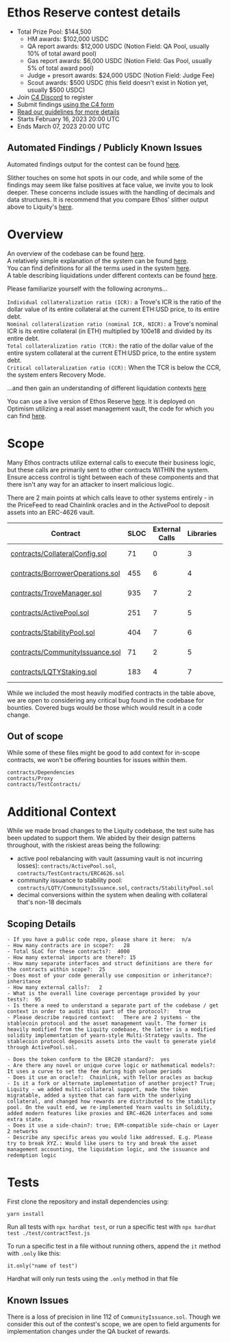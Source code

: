 # Ethos Reserve contest details
- Total Prize Pool: $144,500
  - HM awards: $102,000 USDC 
  - QA report awards: $12,000 USDC (Notion Field: QA Pool, usually 10% of total award pool)
  - Gas report awards: $6,000 USDC (Notion Field: Gas Pool, usually 5% of total award pool)
  - Judge + presort awards: $24,000 USDC (Notion Field: Judge Fee)
  - Scout awards: $500 USDC (this field doesn't exist in Notion yet, usually $500 USDC)
- Join [C4 Discord](https://discord.gg/code4rena) to register
- Submit findings [using the C4 form](https://code4rena.com/contests/2023-02-ethos-reserve-contest/submit)
- [Read our guidelines for more details](https://docs.code4rena.com/roles/wardens)
- Starts February 16, 2023 20:00 UTC
- Ends March 07, 2023 20:00 UTC

## Automated Findings / Publicly Known Issues

Automated findings output for the contest can be found [here](https://docs.reaper.farm/ethos-reserve-bounty-hunter-documentation/slither-output-ethos).

Slither touches on some hot spots in our code, and while some of the findings may seem like false positives at face value, we invite you to look deeper. These concerns include issues with the handling of decimals and data structures. It is recommend that you compare Ethos' slither output above to Liquity's [here](https://docs.reaper.farm/ethos-reserve-bounty-hunter-documentation/slither-output-liquity).

# Overview

An overview of the codebase can be found [here](https://docs.reaper.farm/ethos-reserve-bounty-hunter-documentation/).  
A relatively simple explanation of the system can be found [here](https://medium.com/byte-masons/introducing-ethos-reserve-5f08fa6af52a).  
You can find definitions for all the terms used in the system [here](https://docs.reaper.farm/ethos-reserve-bounty-hunter-documentation/glossary).  
A table describing liquidations under different contexts can be found [here](https://docs.reaper.farm/ethos-reserve-bounty-hunter-documentation/liquidation-logic).  
  
Please familiarize yourself with the following acronyms...  
  
`Individual collateralization ratio (ICR):` a Trove's ICR is the ratio of the dollar value of its entire collateral at the current ETH:USD price, to its entire debt.  
`Nominal collateralization ratio (nominal ICR, NICR):` a Trove's nominal ICR is its entire collateral (in ETH) multiplied by 100e18 and divided by its entire debt.  
`Total collateralization ratio (TCR):` the ratio of the dollar value of the entire system collateral at the current ETH:USD price, to the entire system debt.  
`Critical collateralization ratio (CCR):` When the TCR is below the CCR, the system enters Recovery Mode.  

...and then gain an understanding of different liquidation contexts [here](https://docs.reaper.farm/ethos-reserve-bounty-hunter-documentation/liquidation-logic)

You can use a live version of Ethos Reserve [here](c4.ethos.finance). It is deployed on Optimism utilizing a real asset management vault, the code for which you can find [here](https://github.com/Byte-Masons/ethos-vaults).

# Scope

Many Ethos contracts utilize external calls to execute their business logic, but these calls are primarily sent to other contracts WITHIN the system. Ensure access control is tight between each of these components and that there isn't any way for an attacker to insert malicious logic.

There are 2 main points at which calls leave to other systems entirely - in the PriceFeed to read Chainlink oracles and in the ActivePool to deposit assets into an ERC-4626 vault.

| Contract | SLOC | External Calls | Libraries | Purpose |
| ----------- | ----------- | ----------- | ----------- | ----------- |
| [contracts/CollateralConfig.sol](contracts/CollateralConfig.sol) | 71 | 0 | 3 | [CollateralConfig Description](https://docs.reaper.farm/ethos-reserve-bounty-hunter-documentation/contracts/collateralconfig) |
| [contracts/BorrowerOperations.sol](contracts/BorrowerOperations.sol) | 455 | 6 | 4 | [BorrowerOperations Description](https://docs.reaper.farm/ethos-reserve-bounty-hunter-documentation/contracts/borroweroperations) |
| [contracts/TroveManager.sol](contracts/TroveManager.sol) | 935 | 7 | 2 | [TroveManager Description](https://docs.reaper.farm/ethos-reserve-bounty-hunter-documentation/contracts/trovemanager) |
| [contracts/ActivePool.sol](contracts/ActivePool.sol) | 251 | 7 | 5 | [ActivePool Description](https://docs.reaper.farm/ethos-reserve-bounty-hunter-documentation/contracts/activepool) |
| [contracts/StabilityPool.sol](contracts/StabilityPool.sol) | 404 | 7 | 6 | [StabilityPool Description](https://docs.reaper.farm/ethos-reserve-bounty-hunter-documentation/contracts/stabilitypool) |
| [contracts/CommunityIssuance.sol](contracts/LQTY/CommunityIssuance.sol) | 71 | 2 | 5 | [CommunityIssuance Description](https://docs.reaper.farm/ethos-reserve-bounty-hunter-documentation/contracts/communityissuance) |
| [contracts/LQTYStaking.sol](contracts/LQTY/LQTYStaking.sol) | 183 | 4 | 7 | [LQTYStaking Description](https://docs.reaper.farm/ethos-reserve-bounty-hunter-documentation/contracts/lqtystaking) |

While we included the most heavily modified contracts in the table above, we are open to considering any critical bug found in the codebase for bounties. Covered bugs would be those which would result in a code change.

## Out of scope

While some of these files might be good to add context for in-scope contracts, we won't be offering bounties for issues within them.

`contracts/Dependencies`  
`contracts/Proxy`  
`contracts/TestContracts/`  

# Additional Context

While we made broad changes to the Liquity codebase, the test suite has been updated to support them. We abided by their design patterns throughout, with the riskiest areas being the following:

* active pool rebalancing with vault (assuming vault is not incurring losses): `contracts/ActivePool.sol`, `contracts/TestContracts/ERC4626.sol`  
* community issuance to stability pool: `contracts/LQTY/CommunityIssuance.sol`, `contracts/StabilityPool.sol`  
* decimal conversions within the system when dealing with collateral that's non-18 decimals  

## Scoping Details 
```
- If you have a public code repo, please share it here:  n/a
- How many contracts are in scope?:   28
- Total SLoC for these contracts?:  4000
- How many external imports are there?: 15 
- How many separate interfaces and struct definitions are there for the contracts within scope?:  25
- Does most of your code generally use composition or inheritance?:   inheritance
- How many external calls?:   2
- What is the overall line coverage percentage provided by your tests?:  95
- Is there a need to understand a separate part of the codebase / get context in order to audit this part of the protocol?:   true
- Please describe required context:   There are 2 systems - the stablecoin protocol and the asset management vault. The former is heavily modified from the Liquity codebase, the latter is a modified solidity implementation of yearn-style Multi-Strategy vaults. The stablecoin protocol deposits assets into the vault to generate yield through ActivePool.sol.

- Does the token conform to the ERC20 standard?:  yes
- Are there any novel or unique curve logic or mathematical models?: It uses a curve to set the fee during high volume periods
- Does it use an oracle?:  Chainlink, with Tellor oracles as backup
- Is it a fork or alternate implementation of another project? True; Liquity - we added multi-collateral support, made the token migratable, added a system that can farm with the underlying collateral, and changed how rewards are distributed to the stability pool. On the vault end, we re-implemented Yearn vaults in Solidity, added modern features like proxies and ERC-4626 interfaces and some extra state. 
- Does it use a side-chain?: true; EVM-compatible side-chain or Layer 2 networks
- Describe any specific areas you would like addressed. E.g. Please try to break XYZ.: Would like users to try and break the asset management accounting, the liquidation logic, and the issuance and redemption logic
```

# Tests

First clone the repository and install dependencies using:
```
yarn install
```

Run all tests with `npx hardhat test`, or run a specific test with `npx hardhat test ./test/contractTest.js`

To run a specific test in a file without running others, append the `it` method with `.only` like this:
```
it.only("name of test")
```
Hardhat will only run tests using the `.only` method in that file

## Known Issues

There is a loss of precision in line 112 of `CommunityIssuance.sol`. Though we consider this out of the contest's scope, we are open to field arguments for implementation changes under the QA bucket of rewards.